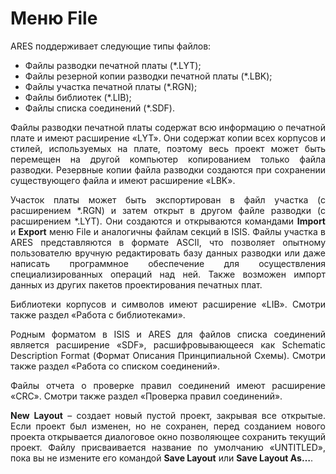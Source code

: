 # Меню File

<div style="text-align:justify">
<p>ARES поддерживает следующие типы файлов:</p>
<ul>
<li>Файлы разводки печатной платы (*.LYT);</li>
<li>Файлы резерной копии разводки печатной платы (*.LBK);</li>
<li>Файлы участка печатной платы (*.RGN);</li>
<li>Файлы библиотек (*.LIB);</li>
<li>Файлы списка соединений (*.SDF).</li>
</ul>
<p>Файлы разводки печатной платы содержат всю информацию о печатной плате и имеют расширение «LYT». Они содержат копии всех корпусов и стилей, используемых на плате, поэтому весь проект может быть перемещен на другой компьютер копированием только файла разводки. Резервные копии файла разводки создаются при сохранении существующего файла и имеют расширение «LBK».</p>
<p>Участок платы может быть экспортирован в файл участка (с расширением *.RGN) и затем открыт в другом файле разводки (c расширением *.LYT). Они создаются и открываются командами <strong>Import</strong> и <strong>Export</strong> меню File и аналогичны файлам секций в ISIS. Файлы участка в ARES представляются в формате ASCII, что позволяет опытному пользователю вручную редактировать базу данных разводки или даже написать программное обеспечение для осуществления специализированных операций над ней. Также возможен импорт данных из других пакетов проектирования печатных плат.</p>
<p>Библиотеки корпусов и символов имеют расширение «LIB». Смотри также раздел «Работа с библиотеками».</p>
<p>Родным форматом в ISIS и ARES для файлов списка соединений является расширение «SDF», расшифровывающееся как Schematic Description Format (Формат Описания Принципиальной Схемы). Смотри также раздел «Работа со списком соединений».</p>
<p>Файлы отчета о проверке правил соединений имеют расширение «CRC». Смотри также раздел «Проверка правил соединений».</p>
<p><strong>New Layout</strong> – создает новый пустой проект, закрывая все открытые. Если проект был изменен, но не сохранен, перед созданием нового проекта открывается диалоговое окно позволяющее сохранить текущий проект. Файлу присваивается название по умолчанию «UNTITLED», пока вы не измените его командой <strong>Save Layout</strong> или <strong>Save Layout As…</strong>.</p>
</div>